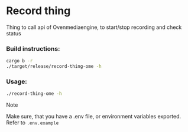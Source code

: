 # Record thing

Thing to call api of Ovenmediaengine, to start/stop recording and check status


### Build instructions:
```bash
cargo b -r
./target/release/record-thing-ome -h
```

### Usage:
```bash
./record-thing-ome -h
```

> [!NOTE]
> Make sure, that you have a .env file, or environment variables exported. Refer to ```.env.example```
